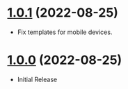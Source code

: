 <a name="1.0.1"></a>
# [1.0.1](https://github.com/flextype-starter-kits/simpledoc) (2022-08-25)
* Fix templates for mobile devices.

<a name="1.0.0"></a>
# [1.0.0](https://github.com/flextype-starter-kits/simpledoc) (2022-08-25)
* Initial Release
